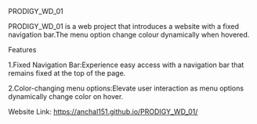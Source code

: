 PRODIGY_WD_01

PRODIGY_WD_01 is a web project that introduces a website with a fixed navigation bar.The menu option change colour dynamically when hovered.

Features

1.Fixed Navigation Bar:Experience easy access with a navigation bar that remains fixed at the top of the page.

2.Color-changing menu options:Elevate user interaction as menu options dynamically change color on hover.

Website Link: https://anchal151.github.io/PRODIGY_WD_01/ 
